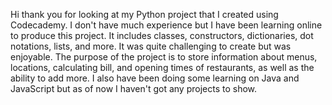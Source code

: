 Hi thank you for looking at my Python project that I created using Codecademy. I don't have much experience but I have been learning online to produce this project. 
It includes classes, constructors, dictionaries, dot notations, lists, and more.
It was quite challenging to create but was enjoyable. The purpose of the project is to store information about menus, locations, calculating bill, and opening times of restaurants, as well as the ability to add more.
I also have been doing some learning on Java and JavaScript but as of now I haven't got any projects to show.
